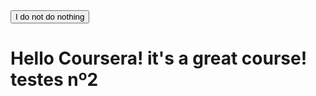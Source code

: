 
<!DOCTYPE html>
<html>
<head>
	<title> Hello Coursera! I am João Martins </title>
</head>
<body>
	<button>I do not do nothing</button>
<h1>Hello Coursera! it's a great course! testes nº2 </h1>
</body>
</html>
